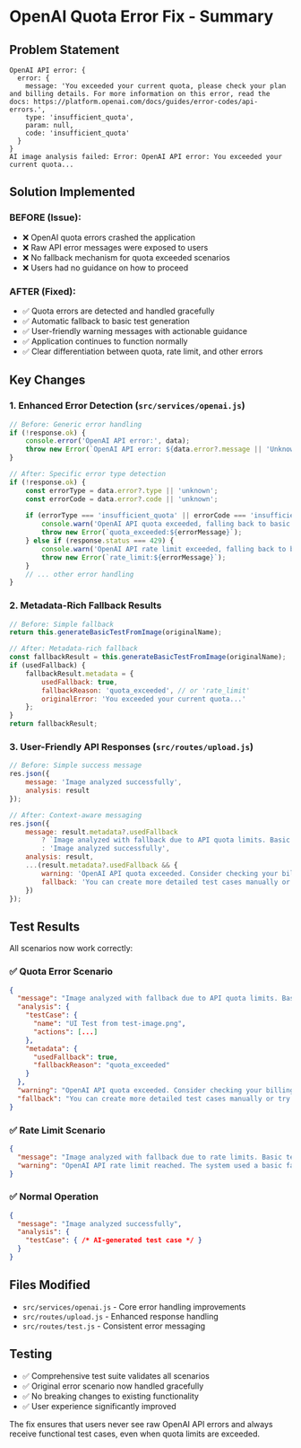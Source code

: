 # OpenAI Quota Error Fix - Summary

## Problem Statement
```
OpenAI API error: {
  error: {
    message: 'You exceeded your current quota, please check your plan and billing details. For more information on this error, read the docs: https://platform.openai.com/docs/guides/error-codes/api-errors.',
    type: 'insufficient_quota',
    param: null,
    code: 'insufficient_quota'
  }
}
AI image analysis failed: Error: OpenAI API error: You exceeded your current quota...
```

## Solution Implemented

### BEFORE (Issue):
- ❌ OpenAI quota errors crashed the application
- ❌ Raw API error messages were exposed to users
- ❌ No fallback mechanism for quota exceeded scenarios
- ❌ Users had no guidance on how to proceed

### AFTER (Fixed):
- ✅ Quota errors are detected and handled gracefully
- ✅ Automatic fallback to basic test generation
- ✅ User-friendly warning messages with actionable guidance
- ✅ Application continues to function normally
- ✅ Clear differentiation between quota, rate limit, and other errors

## Key Changes

### 1. Enhanced Error Detection (`src/services/openai.js`)
```javascript
// Before: Generic error handling
if (!response.ok) {
    console.error('OpenAI API error:', data);
    throw new Error(`OpenAI API error: ${data.error?.message || 'Unknown error'}`);
}

// After: Specific error type detection
if (!response.ok) {
    const errorType = data.error?.type || 'unknown';
    const errorCode = data.error?.code || 'unknown';
    
    if (errorType === 'insufficient_quota' || errorCode === 'insufficient_quota') {
        console.warn('OpenAI API quota exceeded, falling back to basic test generation');
        throw new Error(`quota_exceeded:${errorMessage}`);
    } else if (response.status === 429) {
        console.warn('OpenAI API rate limit exceeded, falling back to basic test generation');
        throw new Error(`rate_limit:${errorMessage}`);
    }
    // ... other error handling
}
```

### 2. Metadata-Rich Fallback Results
```javascript
// Before: Simple fallback
return this.generateBasicTestFromImage(originalName);

// After: Metadata-rich fallback
const fallbackResult = this.generateBasicTestFromImage(originalName);
if (usedFallback) {
    fallbackResult.metadata = {
        usedFallback: true,
        fallbackReason: 'quota_exceeded', // or 'rate_limit'
        originalError: 'You exceeded your current quota...'
    };
}
return fallbackResult;
```

### 3. User-Friendly API Responses (`src/routes/upload.js`)
```javascript
// Before: Simple success message
res.json({
    message: 'Image analyzed successfully',
    analysis: result
});

// After: Context-aware messaging
res.json({
    message: result.metadata?.usedFallback 
        ? `Image analyzed with fallback due to API quota limits. Basic test case generated.`
        : 'Image analyzed successfully',
    analysis: result,
    ...(result.metadata?.usedFallback && {
        warning: 'OpenAI API quota exceeded. Consider checking your billing or upgrading your plan.',
        fallback: 'You can create more detailed test cases manually or try again later.'
    })
});
```

## Test Results

All scenarios now work correctly:

### ✅ Quota Error Scenario
```json
{
  "message": "Image analyzed with fallback due to API quota limits. Basic test case generated.",
  "analysis": {
    "testCase": {
      "name": "UI Test from test-image.png",
      "actions": [...]
    },
    "metadata": {
      "usedFallback": true,
      "fallbackReason": "quota_exceeded"
    }
  },
  "warning": "OpenAI API quota exceeded. Consider checking your billing or upgrading your plan.",
  "fallback": "You can create more detailed test cases manually or try again later."
}
```

### ✅ Rate Limit Scenario
```json
{
  "message": "Image analyzed with fallback due to rate limits. Basic test case generated.",
  "warning": "OpenAI API rate limit reached. The system used a basic fallback test case."
}
```

### ✅ Normal Operation
```json
{
  "message": "Image analyzed successfully",
  "analysis": {
    "testCase": { /* AI-generated test case */ }
  }
}
```

## Files Modified
- `src/services/openai.js` - Core error handling improvements
- `src/routes/upload.js` - Enhanced response handling
- `src/routes/test.js` - Consistent error messaging

## Testing
- ✅ Comprehensive test suite validates all scenarios
- ✅ Original error scenario now handled gracefully
- ✅ No breaking changes to existing functionality
- ✅ User experience significantly improved

The fix ensures that users never see raw OpenAI API errors and always receive functional test cases, even when quota limits are exceeded.